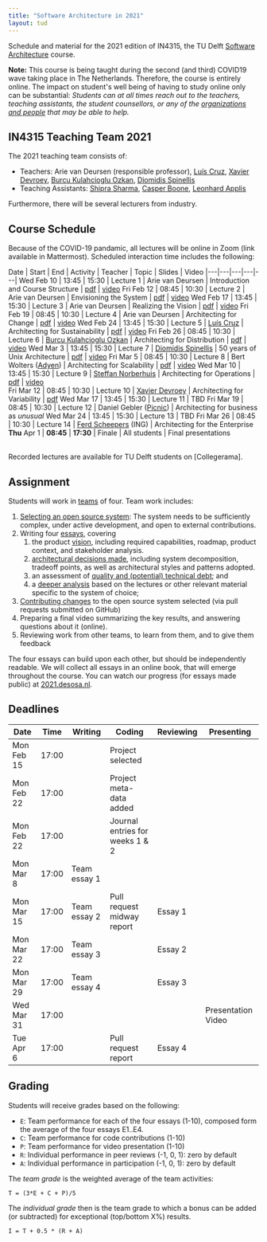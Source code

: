 ```yaml
---
title: "Software Architecture in 2021"
layout: tud
---
```


Schedule and material for the 2021 edition of IN4315, the TU Delft [Software Architecture](../index.html) course.

**Note:** This course is being taught during the second (and third) COVID19 wave taking place in The Netherlands. Therefore, the course is entirely online.
The impact on student's well being of having to study online only can be substantial:
_Students can at all times reach out to the teachers, teaching assistants, 
the student counsellors, or any of the 
[organizations and people](slides/student-well-being.pdf) that may be able to help._



## IN4315 Teaching Team 2021

The 2021 teaching team consists of:

- Teachers: Arie van Deursen (responsible professor), [Luís Cruz][luis], [Xavier Devroey][xavier], [Burcu Kulahcioglu Ozkan][burcu], [Diomidis Spinellis][diomidis]
- Teaching Assistants: [Shipra Sharma][shipra], [Casper Boone][casper], [Leonhard Applis][leonhard]


[xavier]: http://xdevroey.be/
[luis]: https://luiscruz.github.io/
[burcu]: https://burcuku.github.io/home/
[diomidis]: https://en.wikipedia.org/wiki/Diomidis_Spinellis
[casper]: https://github.com/casperboone
[shipra]: https://nl.linkedin.com/in/shiprasharma0312
[ferd]: https://nl.linkedin.com/in/ferdscheepers
[leonhard]: https://github.com/Twonki



<!--

- Casper Boone (Teaching assistent)
- Xavier Devroey (co-teacher, variability)
- Marco Di Biase (co-teacher, quality)
- Ayushi Rastogi (co-teacher, social aspects)

-->

Furthermore, there will be several lecturers from industry.


<a id="schedule"></a>

## Course Schedule

Because of the COVID-19 pandamic, all lectures will be online in Zoom (link available in Mattermost).
Scheduled interaction time includes the following:


Date | Start | End | Activity | Teacher | Topic | Slides | Video
|---|---|---|---|---|
Wed Feb 10 | 13:45 | 15:30 | Lecture 1 | Arie van Deursen         | Introduction and Course Structure | [pdf](slides/overview2021.pdf) | [video](https://collegerama.tudelft.nl/Mediasite/Channel/eemcs-msc-cs/watch/3e74da30042e4edc90ca96648e336e5e1d)
Fri Feb 12 | 08:45 | 10:30 | Lecture 2 | Arie van Deursen         | Envisioning the System | [pdf](slides/envisioning-the-system.pdf) | [video](https://collegerama.tudelft.nl/Mediasite/Channel/eemcs-msc-cs/watch/a346b37e49504745a857c1abc55cb99e1d)
Wed Feb 17 | 13:45 | 15:30 | Lecture 3 | Arie van Deursen         | Realizing the Vision | [pdf](slides/contributions-and-views.pdf) | [video](https://collegerama.tudelft.nl/Mediasite/Channel/eemcs-msc-cs/watch/e9cea7ad12464b138d41ad2b6f17abbe1d)
Fri Feb 19 | 08:45 | 10:30 | Lecture 4 | Arie van Deursen         | Architecting for Change | [pdf](slides/architecting-for-change.pdf) | [video](https://collegerama.tudelft.nl/Mediasite/Channel/eemcs-msc-cs/watch/7dd72f21515e47318535e11776f7ec541d)
Wed Feb 24 | 13:45 | 15:30 | Lecture 5 | [Luís Cruz][luis]        | Architecting for Sustainability | [pdf](slides/sa-green-se.pdf) | [video](https://collegerama.tudelft.nl/Mediasite/Channel/eemcs-msc-cs/watch/baf7f84c76d54e2a9c3323f122f926281d)
Fri Feb 26 | 08:45 | 10:30 | Lecture 6 | [Burcu Kulahcioglu Ozkan][burcu]     | Architecting for Distribution | [pdf](slides/architecting-for-distribution.pdf) | [video](https://collegerama.tudelft.nl/Mediasite/Channel/eemcs-msc-cs/watch/4e45e2300a624cf9a27fffb3ac7a6d0b1d)
Wed Mar 3  | 13:45 | 15:30 | Lecture 7 | [Diomidis Spinellis][diomidis] | 50 years of Unix Architecture | [pdf](slides/unix-arch-evolution-v5.pdf) | [video](https://collegerama.tudelft.nl/Mediasite/Channel/eemcs-msc-cs/watch/60d3d5e186504d0ebb8978927ab461131d)
Fri Mar 5  | 08:45 | 10:30 | Lecture 8 | Bert Wolters ([Adyen])     | Architecting for Scalability | [pdf](slides/architecting-for-scalability.pdf) | [video](https://collegerama.tudelft.nl/Mediasite/Channel/eemcs-msc-cs/watch/0264caaf373f40cab74424d6d7ece9081d)
Wed Mar 10 | 13:45 | 15:30 | Lecture 9 | [Steffan Norberhuis][norberhuis]      | Architecting for Operations | [pdf](slides/architecting-for-operations.pdf) | [video]()		
Fri Mar 12 | 08:45 | 10:30 | Lecture 10 | [Xavier Devroey][xavier] | Architecting for Variability | [pdf](slides/tudelft-architecture-spl2021.pdf)
Wed Mar 17 | 13:45 | 15:30 | Lecture 11 | TBD 
Fri Mar 19 | 08:45 | 10:30 | Lecture 12 | Daniel Gebler ([Picnic])  | Architecting for business as _unusual_
Wed Mar 24 | 13:45 | 15:30 | Lecture 13 | TBD
Fri Mar 26 | 08:45 | 10:30 | Lecture 14 | [Ferd Scheepers][ferd] (ING) | Architecting for the Enterprise
**Thu** Apr 1 | **08:45** | **17:30** | Finale | All students | Final presentations

<br/>
Recorded lectures are available for TU Delft students on [Collegerama].

[picnic]: https://blog.picnic.nl/
[adyen]: https://www.adyen.com/
[norberhuis]: https://www.norberhuis.nl/
[collegerama]: https://collegerama.tudelft.nl/Mediasite/Channel/eemcs-msc-cs/browse/null/most-recent/null/0/1cf33499abdf4e20a195204e9d47b4b414



## Assignment

Students will work in [teams](assignment.html#team-formation) of four.
Team work includes:

1. [Selecting an open source system](assignment.html#picking): The system needs to be sufficiently complex, under active development, and open to external contributions.
2. Writing four [essays](assignment.html#essays), covering
    1. the product [vision](assignment.html#vision), including required capabilities, roadmap, product context, and stakeholder analysis.
    2. [architectural decisions made](assignment.html#architecture), including system decomposition, tradeoff points, as well as architectural styles and patterns adopted.
    3. an assessment of [quality and (potential) technical debt](assignment.html#quality); and
    4. a [deeper analysis](assignment.html#deepening) based on the lectures or other relevant material specific to the system of choice;
3. [Contributing changes](assignment.html#contributions) to the open source system selected (via pull requests submitted on GitHub)
4. Preparing a final video summarizing the key results, and answering questions about it (online).
5. Reviewing work from other teams, to learn from them, and to give them feedback

The four essays can build upon each other, but should be independently readable.
We will collect all essays in an online book, that will emerge throughout the course.
You can watch our progress (for essays made public) at [2021.desosa.nl][desosa2021].

[desosa2021]: https://2021.desosa.nl



## Deadlines

Date       | Time  | Writing      | Coding                    | Reviewing | Presenting
|---|---|---|---|---|---|
Mon Feb 15 | 17:00 |              | Project selected          |           |
Mon Feb 22 | 17:00 |              | Project meta-data added   |           |
Mon Feb 22 | 17:00 |              | Journal entries for weeks 1 & 2 |           |
Mon Mar 8  | 17:00 | Team essay 1 |                           |           |
Mon Mar 15 | 17:00 | Team essay 2 | Pull request midway report| Essay 1   |
Mon Mar 22 | 17:00 | Team essay 3 |                           | Essay 2   |
Mon Mar 29 | 17:00 | Team essay 4 |                           | Essay 3   |
Wed Mar 31 | 17:00 |              |                           |           | Presentation Video
Tue Apr 6  | 17:00 |              | Pull request report       | Essay 4   |


## Grading

Students will receive grades based on the following:

- `E`: Team performance for each of the four essays (1-10), composed form the average of the four essays E1..E4.
- `C`: Team performance for code contributions (1-10)
- `P`: Team performance for video presentation (1-10)
- `R`: Individual performance in peer reviews (-1, 0, 1): zero by default
- `A`: Individual performance in participation (-1, 0, 1): zero by default

The _team grade_ is the weighted average of the team activities:

    T = (3*E + C + P)/5

The _individual grade_ then is the team grade to which a bonus can be added (or subtracted) for exceptional (top/bottom X%) results.

	I = T + 0.5 * (R + A)
